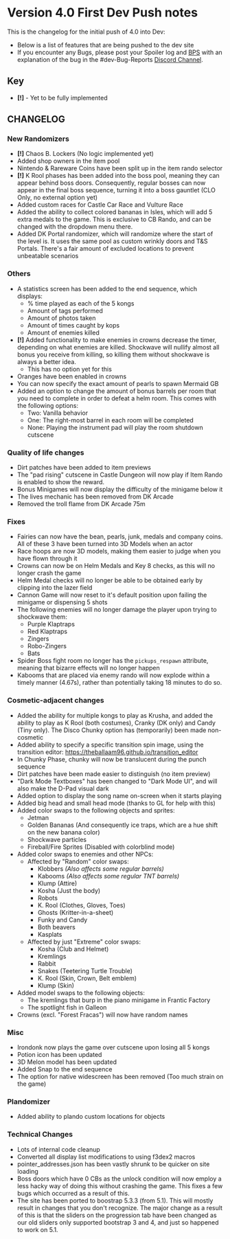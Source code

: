 # Version 4.0 First Dev Push notes
This is the changelog for the initial push of 4.0 into Dev:
- Below is a list of features that are being pushed to the dev site
- If you encounter any Bugs, please post your Spoiler log and [BPS](https://dev.dk64randomizer.com/bps_maker) with an explanation of the bug in the #dev-Bug-Reports [Discord Channel](https://discord.dk64randomizer.com).

## Key
- **[!]** - Yet to be fully implemented

## CHANGELOG
### New Randomizers
- **[!]** Chaos B. Lockers (No logic implemented yet)
- Added shop owners in the item pool
- Nintendo & Rareware Coins have been split up in the item rando selector
- **[!]** K Rool phases has been added into the boss pool, meaning they can appear behind boss doors. Consequently, regular bosses can now appear in the final boss sequence, turning it into a boss gauntlet (CLO Only, no external option yet)
- Added custom races for Castle Car Race and Vulture Race
- Added the ability to collect colored bananas in Isles, which will add 5 extra medals to the game. This is exclusive to CB Rando, and can be changed with the dropdown menu there.
- Added DK Portal randomizer, which will randomize where the start of the level is. It uses the same pool as custom wrinkly doors and T&S Portals. There's a fair amount of excluded locations to prevent unbeatable scenarios

### Others
- A statistics screen has been added to the end sequence, which displays:
	- % time played as each of the 5 kongs
	- Amount of tags performed
	- Amount of photos taken
	- Amount of times caught by kops
	- Amount of enemies killed
- **[!]** Added functionality to make enemies in crowns decrease the timer, depending on what enemies are killed. Shockwave will nullify almost all bonus you receive from killing, so killing them without shockwave is always a better idea.
	- This has no option yet for this
- Oranges have been enabled in crowns
- You can now specify the exact amount of pearls to spawn Mermaid GB
- Added an option to change the amount of bonus barrels per room that you need to complete in order to defeat a helm room. This comes with the following options:
	- Two: Vanilla behavior
	- One: The right-most barrel in each room will be completed
	- None: Playing the instrument pad will play the room shutdown cutscene

### Quality of life changes
- Dirt patches have been added to item previews
- The "pad rising" cutscene in Castle Dungeon will now play if Item Rando is enabled to show the reward.
- Bonus Minigames will now display the difficulty of the minigame below it
- The lives mechanic has been removed from DK Arcade
- Removed the troll flame from DK Arcade 75m

### Fixes
- Fairies can now have the bean, pearls, junk, medals and company coins. All of these 3 have been turned into 3D Models when an actor
- Race hoops are now 3D models, making them easier to judge when you have flown through it
- Crowns can now be on Helm Medals and Key 8 checks, as this will no longer crash the game
- Helm Medal checks will no longer be able to be obtained early by clipping into the lazer field
- Cannon Game will now reset to it's default position upon failing the minigame or dispensing 5 shots
- The following enemies will no longer damage the player upon trying to shockwave them:
	- Purple Klaptraps
	- Red Klaptraps
	- Zingers
	- Robo-Zingers
	- Bats
- Spider Boss fight room no longer has the `pickups_respawn` attribute, meaning that bizarre effects will no longer happen
- Kabooms that are placed via enemy rando will now explode within a timely manner (4.67s), rather than potentially taking 18 minutes to do so.

### Cosmetic-adjacent changes
- Added the ability for multiple kongs to play as Krusha, and added the ability to play as K Rool (both costumes), Cranky (DK only) and Candy (Tiny only). The Disco Chunky option has (temporarily) been made non-cosmetic
- Added ability to specify a specific transition spin image, using the transition editor: https://theballaam96.github.io/transition_editor
- In Chunky Phase, chunky will now be translucent during the punch sequence
- Dirt patches have been made easier to distinguish (no item preview)
- "Dark Mode Textboxes" has been changed to "Dark Mode UI", and will also make the D-Pad visual dark
- Added option to display the song name on-screen when it starts playing
- Added big head and small head mode (thanks to GL for help with this)
- Added color swaps to the following objects and sprites:
	- Jetman
	- Golden Bananas (And consequently ice traps, which are a hue shift on the new banana color)
	- Shockwave particles
	- Fireball/Fire Sprites (Disabled with colorblind mode)
- Added color swaps to enemies and other NPCs:
	- Affected by "Random" color swaps:
		- Klobbers *(Also affects some regular barrels)*
		- Kabooms *(Also affects some regular TNT barrels)*
		- Klump (Attire)
		- Kosha (Just the body)
		- Robots
		- K. Rool (Clothes, Gloves, Toes)
		- Ghosts (Kritter-in-a-sheet)
		- Funky and Candy
		- Both beavers
		- Kasplats
	- Affected by just "Extreme" color swaps:
		- Kosha (Club and Helmet)
		- Kremlings
		- Rabbit
		- Snakes (Teetering Turtle Trouble)
		- K. Rool (Skin, Crown, Belt emblem)
		- Klump (Skin)
- Added model swaps to the following objects:
	- The kremlings that burp in the piano minigame in Frantic Factory
	- The spotlight fish in Galleon
- Crowns (excl. "Forest Fracas") will now have random names

### Misc
- Irondonk now plays the game over cutscene upon losing all 5 kongs
- Potion icon has been updated
- 3D Melon model has been updated
- Added Snap to the end sequence
- The option for native widescreen has been removed (Too much strain on the game)

### Plandomizer
- Added ability to plando custom locations for objects

### Technical Changes
- Lots of internal code cleanup
- Converted all display list modifications to using f3dex2 macros
- pointer_addresses.json has been vastly shrunk to be quicker on site loading
- Boss doors which have 0 CBs as the unlock condition will now employ a less hacky way of doing this without crashing the game. This fixes a few bugs which occurred as a result of this.
- The site has been ported to boostrap 5.3.3 (from 5.1). This will mostly result in changes that you don't recognize. The major change as a result of this is that the sliders on the progression tab have been changed as our old sliders only supported bootstrap 3 and 4, and just so happened to work on 5.1.